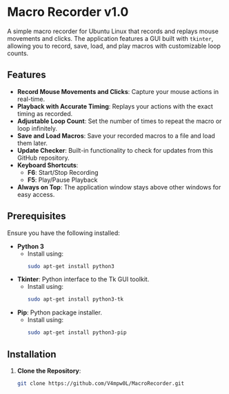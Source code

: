 # Macro Recorder v1.0

A simple macro recorder for Ubuntu Linux that records and replays mouse movements and clicks. The application features a GUI built with `tkinter`, allowing you to record, save, load, and play macros with customizable loop counts.

## Features

- **Record Mouse Movements and Clicks**: Capture your mouse actions in real-time.
- **Playback with Accurate Timing**: Replays your actions with the exact timing as recorded.
- **Adjustable Loop Count**: Set the number of times to repeat the macro or loop infinitely.
- **Save and Load Macros**: Save your recorded macros to a file and load them later.
- **Update Checker**: Built-in functionality to check for updates from this GitHub repository.
- **Keyboard Shortcuts**:
  - **F6**: Start/Stop Recording
  - **F5**: Play/Pause Playback
- **Always on Top**: The application window stays above other windows for easy access.

## Prerequisites

Ensure you have the following installed:

- **Python 3**
  - Install using:
    ```bash
    sudo apt-get install python3
    ```
- **Tkinter**: Python interface to the Tk GUI toolkit.
  - Install using:
    ```bash
    sudo apt-get install python3-tk
    ```
- **Pip**: Python package installer.
  - Install using:
    ```bash
    sudo apt-get install python3-pip
    ```

## Installation

1. **Clone the Repository**:
   ```bash
   git clone https://github.com/V4mpw0L/MacroRecorder.git
